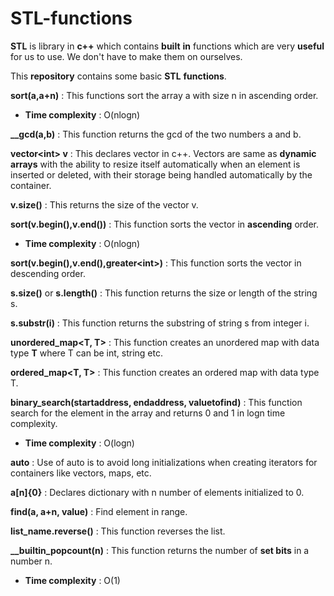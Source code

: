 # **STL-functions**  

**STL** is library in **c++** which contains **built** **in** functions which are very **useful** for us to use. We don't have to make them on ourselves.  

This **repository** contains some basic **STL** **functions**.

**sort(a,a+n)** : This functions sort the array a with size n in ascending order.
  - **Time complexity** : O(nlogn)

**__gcd(a,b)** : This function returns the gcd of the two numbers a and b.

**vector\<int> v** : This declares vector in c++. Vectors are same as **dynamic arrays** with the ability to resize itself automatically when an element is inserted or deleted, with their storage being handled automatically by the container. 

**v.size()** : This returns the size of the vector v.

**sort(v.begin(),v.end())** : This function sorts the vector in **ascending** order.
  - **Time complexity** : O(nlogn)

**sort(v.begin(),v.end(),greater\<int>)** : This function sorts the vector in descending order.

**s.size()** or **s.length()** : This function returns the size or length of the string s.   

**s.substr(i)** : This function returns the substring of string s from integer i.

**unordered_map<T, T>** : This function creates an unordered map with data type **T** where T can be int, string etc.

**ordered_map<T, T>** : This function creates an ordered map with data type T.

**binary_search(startaddress, endaddress, valuetofind)** : This function search for the element in the array and returns 0 and 1 in logn time complexity. 
  - **Time complexity** : O(logn)

**auto** : Use of auto is to avoid long initializations when creating iterators for containers like vectors, maps, etc.

**a[n]{0}** : Declares dictionary with n number of elements initialized to 0.

**find(a, a+n, value)** : Find element in range.

**list_name.reverse()** : This function reverses the list.  

**__builtin_popcount(n)** : This function returns the number of **set bits** in a number n.
  - **Time complexity** : O(1)
